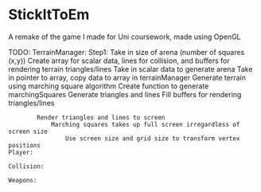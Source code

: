 # StickItToEm
A remake of the game I made for Uni coursework, made using OpenGL

TODO:
	TerrainManager:
		Step1:
			Take in size of arena (number of squares (x,y))
				Create array for scalar data, lines for collision, and buffers for rendering terrain triangles/lines
			Take in scalar data to generate arena
				Take in pointer to array, copy data to array in terrainManager
			Generate terrain using marching square algorithm
				Create function to generate marchingSquares
				Generate triangles and lines
					Fill buffers for rendering triangles/lines

			Render triangles and lines to screen
				Marching squares takes up full screen irregardless of screen size
					Use screen size and grid size to transform vertex positions
	Player:

	Collision:

	Weapons:

